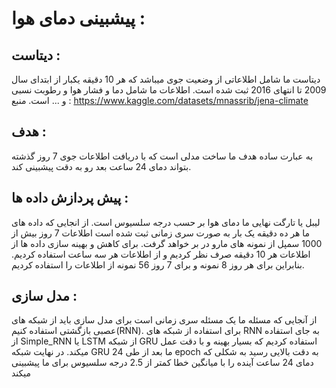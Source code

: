 # پیشبینی دمای هوا :
## دیتاست :
دیتاست ما شامل اطلاعاتی از وضعیت جوی میباشد که هر 10 دقیقه یکبار از  ابتدای سال 2009 تا  انتهای 2016 ثبت شده است. اطلاعات ما شامل دما و فشار هوا و رطوبت نسبی و ... است. منبع : https://www.kaggle.com/datasets/mnassrib/jena-climate

## هدف :
به عبارت ساده هدف ما ساخت مدلی است که با دریافت اطلاعات جوی 7 روز گذشته بتواند دمای 24 ساعت بعد رو به دقت پیشبینی کند. 

## پیش پردازش داده ها :
لیبل یا تارگت نهایی ما دمای هوا بر حسب درجه سلسیوس است. از انجایی که داده های ما هر ده دقیقه یک بار به صورت سری زمانی ثبت شده است اطلاعات 7 روز بیش از 1000 سمپل از نمونه های مارو در بر خواهد گرفت. برای کاهش و بهینه سازی داده ها از اطلاعات هر 10 دقیقه صرف نظر کردیم و از اطلاعات هر سه ساعت استفاده کردیم. بنابراین برای هر روز 8 نمونه و برای 7 روز 56 نمونه از اطلاعات را استفاده کردیم.

## مدل سازی :
از آنجایی که مسئله ما یک مسئله سری زمانی است برای مدل سازی باید از شبکه های عصبی بازگشتی استفاده کنیم(RNN). برای استفاده از شبکه های RNN به جای استفاده از Simple_RNN یا LSTM از شبکه GRU استفاده کردیم که بسیار بهینه و با دقت عمل میکند. در نهایت شبکه GRU ما بعد از طی 24 epoch به دقت بالایی رسید به شکلی که دمای 24 ساعت آینده را با میانگین خطا کمتر از 2.5 درجه سلسیوس برای ما پیشبینی میکند
